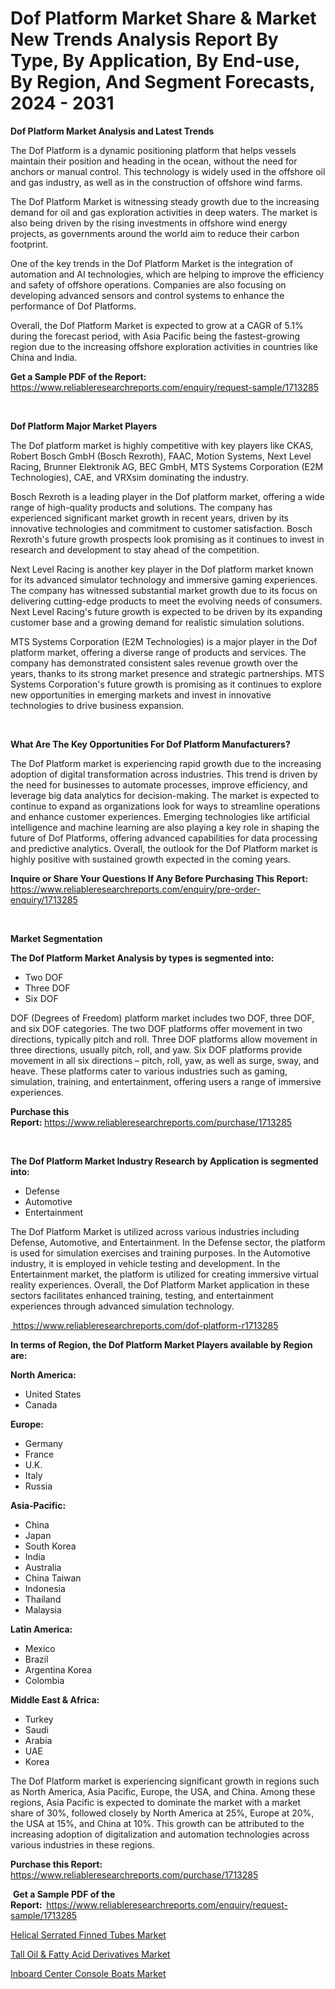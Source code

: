 <p><h1>Dof Platform Market Share & Market New Trends Analysis Report By Type, By Application, By End-use, By Region, And Segment Forecasts, 2024 - 2031</h1></p><p><strong>Dof Platform Market Analysis and Latest Trends</strong></p>
<p><p>The Dof Platform is a dynamic positioning platform that helps vessels maintain their position and heading in the ocean, without the need for anchors or manual control. This technology is widely used in the offshore oil and gas industry, as well as in the construction of offshore wind farms.</p><p>The Dof Platform Market is witnessing steady growth due to the increasing demand for oil and gas exploration activities in deep waters. The market is also being driven by the rising investments in offshore wind energy projects, as governments around the world aim to reduce their carbon footprint.</p><p>One of the key trends in the Dof Platform Market is the integration of automation and AI technologies, which are helping to improve the efficiency and safety of offshore operations. Companies are also focusing on developing advanced sensors and control systems to enhance the performance of Dof Platforms.</p><p>Overall, the Dof Platform Market is expected to grow at a CAGR of 5.1% during the forecast period, with Asia Pacific being the fastest-growing region due to the increasing offshore exploration activities in countries like China and India.</p></p>
<p><strong>Get a Sample PDF of the Report:&nbsp;</strong> <a href="https://www.reliableresearchreports.com/enquiry/request-sample/1713285">https://www.reliableresearchreports.com/enquiry/request-sample/1713285</a></p>
<p>&nbsp;</p>
<p><strong>Dof Platform Major Market Players</strong></p>
<p><p>The Dof platform market is highly competitive with key players like CKAS, Robert Bosch GmbH (Bosch Rexroth), FAAC, Motion Systems, Next Level Racing, Brunner Elektronik AG, BEC GmbH, MTS Systems Corporation (E2M Technologies), CAE, and VRXsim dominating the industry. </p><p>Bosch Rexroth is a leading player in the Dof platform market, offering a wide range of high-quality products and solutions. The company has experienced significant market growth in recent years, driven by its innovative technologies and commitment to customer satisfaction. Bosch Rexroth's future growth prospects look promising as it continues to invest in research and development to stay ahead of the competition.</p><p>Next Level Racing is another key player in the Dof platform market known for its advanced simulator technology and immersive gaming experiences. The company has witnessed substantial market growth due to its focus on delivering cutting-edge products to meet the evolving needs of consumers. Next Level Racing's future growth is expected to be driven by its expanding customer base and a growing demand for realistic simulation solutions.</p><p>MTS Systems Corporation (E2M Technologies) is a major player in the Dof platform market, offering a diverse range of products and services. The company has demonstrated consistent sales revenue growth over the years, thanks to its strong market presence and strategic partnerships. MTS Systems Corporation's future growth is promising as it continues to explore new opportunities in emerging markets and invest in innovative technologies to drive business expansion.</p></p>
<p>&nbsp;</p>
<p><strong>What Are The Key Opportunities For Dof Platform Manufacturers?</strong></p>
<p><p>The Dof Platform market is experiencing rapid growth due to the increasing adoption of digital transformation across industries. This trend is driven by the need for businesses to automate processes, improve efficiency, and leverage big data analytics for decision-making. The market is expected to continue to expand as organizations look for ways to streamline operations and enhance customer experiences. Emerging technologies like artificial intelligence and machine learning are also playing a key role in shaping the future of Dof Platforms, offering advanced capabilities for data processing and predictive analytics. Overall, the outlook for the Dof Platform market is highly positive with sustained growth expected in the coming years.</p></p>
<p><strong>Inquire or Share Your Questions If Any Before Purchasing This Report:</strong> <a href="https://www.reliableresearchreports.com/enquiry/pre-order-enquiry/1713285">https://www.reliableresearchreports.com/enquiry/pre-order-enquiry/1713285</a></p>
<p>&nbsp;</p>
<p><strong>Market Segmentation</strong></p>
<p><strong>The Dof Platform Market Analysis by types is segmented into:</strong></p>
<p><ul><li>Two DOF</li><li>Three DOF</li><li>Six DOF</li></ul></p>
<p><p>DOF (Degrees of Freedom) platform market includes two DOF, three DOF, and six DOF categories. The two DOF platforms offer movement in two directions, typically pitch and roll. Three DOF platforms allow movement in three directions, usually pitch, roll, and yaw. Six DOF platforms provide movement in all six directions – pitch, roll, yaw, as well as surge, sway, and heave. These platforms cater to various industries such as gaming, simulation, training, and entertainment, offering users a range of immersive experiences.</p></p>
<p><strong>Purchase this Report:&nbsp;</strong><a href="https://www.reliableresearchreports.com/purchase/1713285">https://www.reliableresearchreports.com/purchase/1713285</a></p>
<p>&nbsp;</p>
<p><strong>The Dof Platform Market Industry Research by Application is segmented into:</strong></p>
<p><ul><li>Defense</li><li>Automotive</li><li>Entertainment</li></ul></p>
<p><p>The Dof Platform Market is utilized across various industries including Defense, Automotive, and Entertainment. In the Defense sector, the platform is used for simulation exercises and training purposes. In the Automotive industry, it is employed in vehicle testing and development. In the Entertainment market, the platform is utilized for creating immersive virtual reality experiences. Overall, the Dof Platform Market application in these sectors facilitates enhanced training, testing, and entertainment experiences through advanced simulation technology.</p></p>
<p><a href="https://www.reliableresearchreports.com/dof-platform-r1713285">&nbsp;https://www.reliableresearchreports.com/dof-platform-r1713285</a></p>
<p><strong>In terms of Region, the Dof Platform Market Players available by Region are:</strong></p>
<p>
    <p> <strong> North America: </strong>
        <ul>
            <li>United States</li>
            <li>Canada</li>
        </ul>
        </p> 
    <p> <strong> Europe: </strong>
        <ul>
            <li>Germany</li>
            <li>France</li>
            <li>U.K.</li>
            <li>Italy</li>
            <li>Russia</li>
        </ul>
        </p> 
    <p> <strong> Asia-Pacific: </strong>
        <ul>
            <li>China</li>
            <li>Japan</li>
            <li>South Korea</li>
            <li>India</li>
            <li>Australia</li>
            <li>China Taiwan</li>
            <li>Indonesia</li>
            <li>Thailand</li>
            <li>Malaysia</li>
        </ul>
        </p> 
    <p> <strong> Latin America: </strong>
        <ul>
            <li>Mexico</li>
            <li>Brazil</li>
            <li>Argentina Korea</li>
            <li>Colombia</li>
        </ul>
        </p> 
    <p> <strong> Middle East & Africa: </strong>
        <ul>
            <li>Turkey</li>
            <li>Saudi</li>
            <li>Arabia</li>
            <li>UAE</li>
            <li>Korea</li>
        </ul>
    </p>
    </p>
<p><p>The Dof Platform market is experiencing significant growth in regions such as North America, Asia Pacific, Europe, the USA, and China. Among these regions, Asia Pacific is expected to dominate the market with a market share of 30%, followed closely by North America at 25%, Europe at 20%, the USA at 15%, and China at 10%. This growth can be attributed to the increasing adoption of digitalization and automation technologies across various industries in these regions.</p></p>
<p><strong>Purchase this Report: </strong><a href="https://www.reliableresearchreports.com/purchase/1713285">https://www.reliableresearchreports.com/purchase/1713285</a></p>
<p>&nbsp;<strong>Get a Sample PDF of the Report:&nbsp;&nbsp;</strong><a href="https://www.reliableresearchreports.com/enquiry/request-sample/1713285">https://www.reliableresearchreports.com/enquiry/request-sample/1713285</a></p>
<p><strong></strong></p>
<p><p><a href="https://view.publitas.com/reportprime-1/insights-into-the-helical-serrated-finned-tubes-market-size-which-is-expanding-with-a-13-9-cagr-from-2024-2031/">Helical Serrated Finned Tubes Market</a></p><p><a href="https://view.publitas.com/reportprime-1/global-tall-oil-fatty-acid-derivatives-market-sector-types-applications-market-player-strategies-regional-growth-insights-and-future-projections-2024-2031/">Tall Oil & Fatty Acid Derivatives Market</a></p><p><a href="https://github.com/pizolina/Market-Research-Report-List-4/blob/main/inboard-center-console-boats-market.md">Inboard Center Console Boats Market</a></p></p>